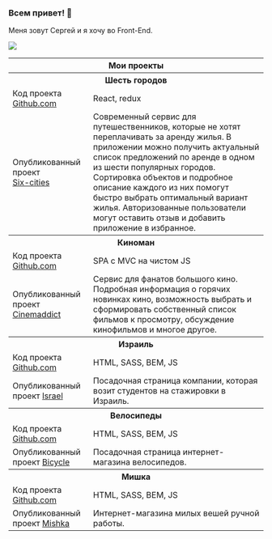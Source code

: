 ### Всем привет! 👋

Меня зовут Сергей и я хочу во Front-End.

<a href="https://teleg.run/w1red" target="_blank"><img src="https://img.shields.io/badge/-telegram-blue"></a>

<table>
<thead>
  <tr>
    <th colspan="2">Мои проекты</th>
  </tr>
</thead>
<tbody>
  <tr>
    <th colspan="2">Шесть городов</td>
  </tr>
  <tr>
    <td>Код проекта <a href="https://github.com/w1r3d7/701715-six-cities-5" target="_blank">Github.com</a></td>
    <td>React, redux</td>
  </tr>
  <tr>
    <td>Опубликованный проект <br><a href="http://six-cities.icehard.ru/" target="_blank">Six-cities</a></td>
    <td>Современный сервис для путешественников, которые не хотят переплачивать за аренду жилья. В приложении можно получить актуальный список предложений по аренде в одном из шести популярных городов. Сортировка объектов и подробное описание каждого из них помогут быстро выбрать оптимальный вариант жилья. Авторизованные пользователи могут оставить отзыв и добавить приложение в избранное.</td>
  </tr>
  <tr>
    <th colspan="2">Киноман</td>
  </tr>
  <tr>
    <td>Код проекта <a href="https://github.com/w1r3d7/701715-cinemaddict-12" target="_blank">Github.com</a></td>
    <td>SPA c MVC на чистом JS</td>
  </tr>
  <tr>
    <td>Опубликованный проект <a href="http://cinemaddict.icehard.ru/" target="_blank">Cinemaddict</a></td>
    <td>Сервис для фанатов большого кино. Подробная информация о горячих новинках кино, возможность выбрать и сформировать собственный список фильмов к просмотру, обсуждение кинофильмов и многое другое.</td>
  </tr>
  <tr>
    <th colspan="2">Израиль</td>
  </tr>
  <tr>
    <td>Код проекта <a href="https://github.com/w1r3d7/Israel" target="_blank">Github.com</a></td>
    <td>HTML, SASS, BEM, JS</td>
  </tr>
  <tr>
    <td>Опубликованный проект <a href="http://israel.icehard.ru/" target="_blank">Israel</a></td>
    <td>Посадочная страница компании, которая возит студентов на стажировки в Израиль.</td>
  </tr>
  <tr>
    <th colspan="2">Велосипеды</td>
  </tr>
  <tr>
    <td>Код проекта <a href="https://github.com/w1r3d7/Bicycle" target="_blank">Github.com</a></td>
    <td>HTML, SASS, BEM, JS</td>
  </tr>
  <tr>
    <td>Опубликованный проект <a href="http://bicycle.icehard.ru/" target="_blank">Bicycle</a></td>
    <td>Посадочная страница интернет-магазина велосипедов.</td>
  </tr>
  <tr>
    <th colspan="2">Мишка</td>
  </tr>
  <tr>
    <td>Код проекта <a href="https://github.com/w1r3d7/701715-mishka-16" target="_blank">Github.com</a></td>
    <td>HTML, SASS, BEM, JS</td>
  </tr>
  <tr>
    <td>Опубликованный проект <a href="http://mishka.icehard.ru/" target="_blank">Mishka</a></td>
    <td>Интернет-магазина милых вешей ручной работы.</td>
  </tr>
</tbody>
</table>


<!--
**w1r3d7/w1r3d7** is a ✨ _special_ ✨ repository because its `README.md` (this file) appears on your GitHub profile.

Here are some ideas to get you started:

- 🔭 I’m currently working on ...
- 🌱 I’m currently learning ...
- 👯 I’m looking to collaborate on ...
- 🤔 I’m looking for help with ...
- 💬 Ask me about ...
- 📫 How to reach me: ...
- 😄 Pronouns: ...
- ⚡ Fun fact: ...
-->
